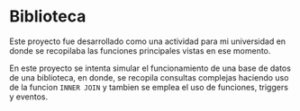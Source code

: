 # Biblioteca
Este proyecto fue desarrollado como una actividad para mi universidad en donde se recopilaba las funciones principales vistas en ese momento.

En este proyecto se intenta simular el funcionamiento de una base de datos de una biblioteca, en donde, se recopila consultas complejas haciendo uso de la funcion `INNER JOIN` y tambien se emplea el uso de funciones, triggers y eventos.